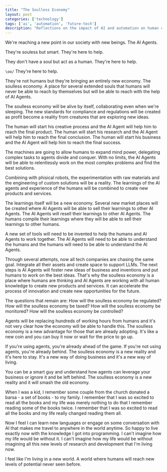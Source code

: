 ```yaml
---
title: "The Soulless Economy"
layout: post
categories: ['technology']
tags: ['ai', 'automation', 'future-tech']
description: "Reflections on the impact of AI and automation on human connections and community building."
---
```

We're reaching a new point in our society with new beings. The AI Agents.

They're souless but smart. They're here to help.

They don't have a soul but act as a human. They're here to help.

`\oo/` They're here to help.

They're not humans but they're bringing an entirely new economy. The soulless economy.
A place for several extended souls that humans will never be able to reach by
themselves but will be able to reach with the help of AI Agents.

The soulless economy will be alive by itself, collaborating even when we're
sleeping. The new standards for compliance and regulations will be created as
profit become a reality from creatures that are exploring new ideas.

The human will start his creative process and the AI Agent will help him to reach the
final product. The human will start his research and the AI Agent will help him to
reach the final conclusion. The human will start his business and the AI Agent will
help him to reach the final success.

The machines are going to allow humans to expand mind power, delegating complex
tasks to agents divide and conquer. With no limits, the AI Agents will be able to
relentlessly work on the most complex problems and find the best solutions.

Combining with phisical robots, the experimentation with raw materials and the
engineering of custom solutions will be a reality. The learnings of the AI agents
and experience of the humans will be combined to create new products and services.

The learnings itself will be a new economy. Several new market places will be created
where AI Agents will be able to sell their learnings to other AI Agents. The AI Agents
will resell their learnings to other AI Agents. The humans compile their learnings
where they will be able to sell their learnings to other humans.

A new set of tools will need to be invented to help the humans and AI Agents to
work together. The AI Agents will need to be able to understand the humans and
the humans will need to be able to understand the AI Agents.

Through several attempts, now all tech companies are chasing the same goal.
Integrate  all their assets and create space to support LLMs. The next steps is 
AI Agents will foster new ideas of business and inventions and put humans to
work on the best ideas. That's why the soulless economy is a place where humans
are thinking and AI Agents are working with all human knowledge to create new
products and services. It can accelerate the process of innovation and create
new opportunities for the future.

The questions that remain are: How will the soulless economy be regulated?
How will the soulless economy be taxed? How will the soulless economy be
monitored? How will the soulless economy be controlled?

Agents will be replacing hundreds of working hours from humans and it's not very
clear how the economy will be able to handle this. The soulless economy is a new
advantage for those that are already adopting. It's like a new coin and you can
buy it now or wait for the price to go up.

If you're using agents, you're already ahead of the game. If you're not using
agents, you're already behind. The soulless economy is a new reality and it's
here to stay. It's a new way of doing business and it's a new way of living.

You can be a smart guy and understand how agents can leverage your business or
ignore it and be left behind. The soulless economy is a new reality and it will
smash the old economy.

When I was a kid, I remember some couple from the church donated a barsa - a set
of books - to my family. I remember that I was so excited to read all the books
and my life was merely nothing to do that I remember reading some of the books
twice. I remember that I was so excited to read all the books and my life really
changed reading them all.

Now I feel I can learn new languages or engage on some conversation with AI that
makes me travel to anywhere in the world anytime. So happy to live exactly now
with the knowledge I got into programming. I can't imagine how my life would be
without it. I can't imagine how my life would be without imagining all this new
levels of research and development that I'm living now.

I feel like I'm living in a new world. A world where humans will reach new
levels of potential never seen before.
